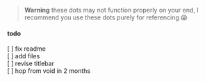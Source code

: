 > **Warning**
these dots may not function properly on your end, I recommend you use these dots purely for referencing 😱

#### todo
[ ] fix readme <br>
[ ] add files <br>
[ ] revise titlebar <br>
[ ] hop from void in 2 months <br>
